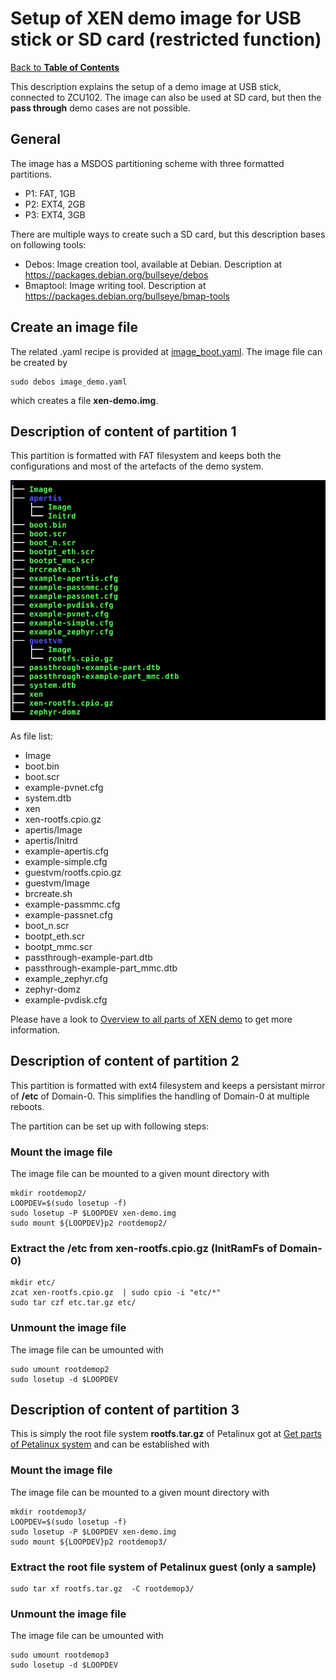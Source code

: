 # Setup of XEN demo image for USB stick or SD card (restricted function)

[Back to **Table of Contents**](Readme.md)

This description explains the setup of a demo image at USB stick, connected to ZCU102. The image can also be used at SD card, but then the **pass through** demo cases are not possible.

## General
The image has a MSDOS partitioning scheme with three formatted partitions. 

- P1: FAT, 1GB
- P2: EXT4, 2GB
- P3: EXT4, 3GB

There are multiple ways to create such a SD card, but
this description bases on following tools:

- Debos:    Image creation tool, available at Debian. Description at <https://packages.debian.org/bullseye/debos>
- Bmaptool: Image writing tool. Description at <https://packages.debian.org/bullseye/bmap-tools>

## Create an image file
The related .yaml recipe is provided at [image_boot.yaml](configs/image_boot.yaml).
The image file can be created by

    sudo debos image_demo.yaml

which creates a file **xen-demo.img**.

## Description of content of partition 1
This partition is formatted with FAT filesystem and keeps both the configurations and most of the artefacts of the demo system.

<img src="images/tree-demo-p1.png" alt="drawing" width="800"/>

As file list:

* Image
* boot.bin
* boot.scr
* example-pvnet.cfg
* system.dtb
* xen
* xen-rootfs.cpio.gz
* apertis/Image
* apertis/Initrd
* example-apertis.cfg
* example-simple.cfg
* guestvm/rootfs.cpio.gz
* guestvm/Image
* brcreate.sh
* example-passmmc.cfg
* example-passnet.cfg
* boot_n.scr
* bootpt_eth.scr
* bootpt_mmc.scr
* passthrough-example-part.dtb
* passthrough-example-part_mmc.dtb
* example_zephyr.cfg
* zephyr-domz
* example-pvdisk.cfg


Please have a look to [Overview to all parts of XEN demo](overview2parts.md) to get more information.

## Description of content of partition 2
This partition is formatted with ext4 filesystem and keeps a persistant mirror of **/etc** of Domain-0. This simplifies the handling of Domain-0 at multiple reboots. 

The partition can be set up with following steps:

### Mount the image file
The image file can be mounted to a given mount directory with

    mkdir rootdemop2/
    LOOPDEV=$(sudo losetup -f)
    sudo losetup -P $LOOPDEV xen-demo.img
    sudo mount ${LOOPDEV}p2 rootdemop2/

### Extract the /etc from xen-rootfs.cpio.gz (InitRamFs of Domain-0)

    mkdir etc/
    zcat xen-rootfs.cpio.gz  | sudo cpio -i "etc/*"
    sudo tar czf etc.tar.gz etc/

### Unmount the image file

The image file can be umounted with 

    sudo umount rootdemop2
    sudo losetup -d $LOOPDEV


## Description of content of partition 3 

This is simply the root file system **rootfs.tar.gz** of Petalinux got at [Get parts of Petalinux system](get-petalinux-parts.md) and can be established with

### Mount the image file
The image file can be mounted to a given mount directory with

    mkdir rootdemop3/
    LOOPDEV=$(sudo losetup -f)
    sudo losetup -P $LOOPDEV xen-demo.img
    sudo mount ${LOOPDEV}p2 rootdemop3/

### Extract the root file system of Petalinux guest (only a sample)

    sudo tar xf rootfs.tar.gz  -C rootdemop3/

### Unmount the image file

The image file can be umounted with 

    sudo umount rootdemop3
    sudo losetup -d $LOOPDEV




